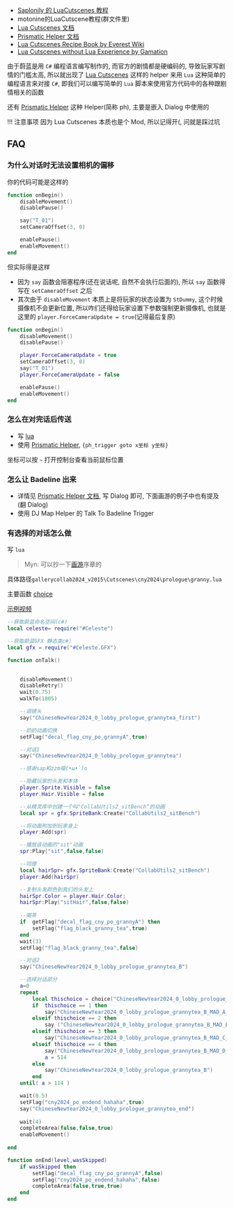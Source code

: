 * [Saplonily 的 LuaCutscenes 教程](https://sapcelestemod.netlify.app/extra_luacs/begin/)
* motonine的LuaCutscene教程(群文件里)
* [Lua Cutscenes 文档](https://maddie480.ovh/lua-cutscenes-documentation/modules/helper_functions.html)
* [Prismatic Helper 文档](https://github.com/l-Luna/PrismaticHelper/blob/master/DOCUMENTATION.md#cutscenes)
* [Lua Cutscenes Recipe Book by Everest Wiki](https://github.com/EverestAPI/ModResources/wiki/Lua-Cutscenes-Recipe-Book)
* [Lua Cutscenes without Lua Experience by Gamation](https://medium.com/@crumpledmemes/lua-cutscenes-without-lua-experience-3c2d87804e20)

由于蔚蓝是用 `C#` 编程语言编写制作的, 而官方的剧情都是硬编码的, 导致玩家写剧情的门槛太高, 所以就出现了 [Lua Cutscenes](https://gamebanana.com/mods/53678) 这样的 helper 来用 `Lua` 这种简单的编程语言来对接 `C#`, 即我们可以编写简单的 `Lua` 脚本来使用官方代码中的各种跟剧情相关的函数

还有 [Prismatic Helper](https://github.com/l-Luna/PrismaticHelper/blob/master/DOCUMENTATION.md#cutscenes) 这种 Helper(简称 ph), 主要是嵌入 Dialog 中使用的

!!! 注意事项
    因为 Lua Cutscenes 本质也是个 Mod, 所以记得开(, 问就是踩过坑

## FAQ

### 为什么对话时无法设置相机的偏移

你的代码可能是这样的

```lua
function onBegin()
    disableMovement()
    disablePause()

    say("T_01")
    setCameraOffset(3, 0)

    enablePause()
    enableMovement()
end
```

但实际得是这样

* 因为 `say` 函数会阻塞程序(还在说话呢, 自然不会执行后面的), 所以 `say` 函数得写在 `setCameraOffset` 之后
* 其次由于 `disableMovement` 本质上是将玩家的状态设置为 `StDummy`, 这个时候摄像机不会更新位置, 所以咋们还得给玩家设置下参数强制更新摄像机, 也就是这里的 `player.ForceCameraUpdate = true`(记得最后复原)

```lua
function onBegin()
    disableMovement()
    disablePause()

    player.ForceCameraUpdate = true
    setCameraOffset(3, 0)
    say("T_01")
    player.ForceCameraUpdate = false

    enablePause()
    enableMovement()
end
```

### 怎么在对完话后传送

* 写 [lua](https://sapcelestemod.netlify.app/extra_luacs/reference/#teleportto)
* 使用 [Prismatic Helper](https://github.com/l-Luna/PrismaticHelper/blob/master/DOCUMENTATION.md#goto-x--0-y--0), `{ph_trigger goto x坐标 y坐标}`

坐标可以按 `~` 打开控制台查看当前鼠标位置

### 怎么让 Badeline 出来

* 详情见 [Prismatic Helper 文档](https://github.com/l-Luna/PrismaticHelper/blob/master/DOCUMENTATION.md#baddy_split-xoffset--0-yoffset--y-faceplayer--true), 写 Dialog 即可,  下面画游的例子中也有提及(翻 Dialog)
* 使用 DJ Map Helper 的 Talk To Badeline Trigger

### 有选择的对话怎么做

写 `lua`

> Myn: 可以抄一下[画游](https://gamebanana.com/mods/494348)序章的

具体路径`gallerycollab2024_v2015\Cutscenes\cny2024\prologue\granny.lua`

主要函数 [choice](https://sapcelestemod.netlify.app/extra_luacs/reference/#choice)

[示例视频](https://www.bilibili.com/video/BV17RsWeDE3Y/)

```lua
--获取蔚蓝命名空间(c#)
local celeste= require("#Celeste")

--获取蔚蓝GFX 静态类c#）
local gfx = require("#Celeste.GFX")

function onTalk()

    
    disableMovement()
    disableRetry()
    wait(0.75)
    walkTo(1805)

    --调镜头
    say("ChineseNewYear2024_0_lobby_prologue_grannytea_first")

    --奶奶动画切换
    setFlag("decal_flag_cny_po_grannyA",true)

    --对话1
    say("ChineseNewYear2024_0_lobby_prologue_grannytea")

    --感谢sap和zzm喵(•ω•`)o

    --隐藏玩家的头发和本体
    player.Sprite.Visible = false
    player.Hair.Visible = false

    --从精灵库中创建一个叫"CollabUtils2_sitBench”的动画
    local spr = gfx.SpriteBank:Create("CollabUtils2_sitBench")

    --将动画附加到玩家身上
    player:Add(spr)

    --播放该动画的"sit"动画
    spr:Play("sit",false,false)

    --同理
    local hairSpr= gfx.SpriteBank:Create("CollabUtils2_sitBench")
    player:Add(hairSpr)

    --复制头发颜色到我们的头发上
    hairSpr.Color = player.Hair.Color;
    hairSpr:Play("sitHair",false,false)
        
    --喝茶
    if  getFlag("decal_flag_cny_po_grannyA") then
        setFlag("flag_black_granny_tea",true)
    end
    wait(3)
    setFlag("flag_black_granny_tea",false)

    --对话2
    say("ChineseNewYear2024_0_lobby_prologue_grannytea_B")

    --选择对话部分
    a=0
    repeat
        local thischoice = choice("ChineseNewYear2024_0_lobby_prologue_grannytea_B_MAD_A","ChineseNewYear2024_0_lobby_prologue_grannytea_B_MAD_B","ChineseNewYear2024_0_lobby_prologue_grannytea_B_MAD_C","ChineseNewYear2024_0_lobby_prologue_grannytea_B_MAD_D")
        if  thischoice == 1 then            
            say("ChineseNewYear2024_0_lobby_prologue_grannytea_B_MAD_A_01")
        elseif thischoice == 2 then 
            say ("ChineseNewYear2024_0_lobby_prologue_grannytea_B_MAD_B_01")
        elseif thischoice == 3 then 
            say("ChineseNewYear2024_0_lobby_prologue_grannytea_B_MAD_C_01")
        elseif thischoice == 4 then 
            say("ChineseNewYear2024_0_lobby_prologue_grannytea_B_MAD_D_01")
            a = 514
        else
            say("ChineseNewYear2024_0_lobby_prologue_grannytea_B")
        end
    until( a > 114 )

    wait(0.5)
    setFlag("cny2024_po_endend_hahaha",true)
    say("ChineseNewYear2024_0_lobby_prologue_grannytea_end")
        
    wait(4)
    completeArea(false,false,true)
    enableMovement()
    
end

function onEnd(level,wasSkipped)
    if wasSkipped then
        setFlag("decal_flag_cny_po_grannyA",false)
        setFlag("cny2024_po_endend_hahaha",false)
        completeArea(false,true,true)
    end
end
```